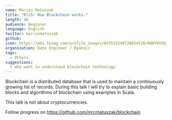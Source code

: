 ```yaml
---
name: Marcin Matuszak
title: "Eli5: How Blockchain works."
length: 40
audience: Beginner
language: English
twitter: marcinmatuszak
github: 
icon: https://pbs.twimg.com/profile_images/843532549720854528/0Q8YKVZO_400x400.jpg
organization: Date Engineer / Ryanair 
tags:
  - Others
suggestions:
  - who want to understand blockchain technology 
---
```

Blockchain is a distributed database that is used to maintain a continuously growing list of records. 
During this talk I will try to explain basic building blocks and algorithms of blockchain using examples in Scala. 

This talk is not about cryptocurrencies.

Follow progress on https://github.com/mrcmatuszak/blockchain
